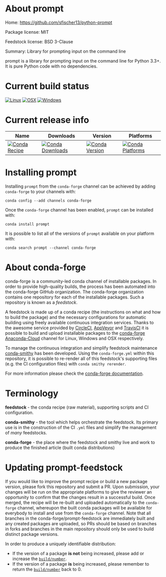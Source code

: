 About prompt
============

Home: https://github.com/sfischer13/python-prompt

Package license: MIT

Feedstock license: BSD 3-Clause

Summary: Library for prompting input on the command line

prompt is a library for prompting input on the command line for Python 3.3+.
It is pure Python code with no dependencies.


Current build status
====================

[![Linux](https://img.shields.io/circleci/project/github/conda-forge/prompt-feedstock/master.svg?label=Linux)](https://circleci.com/gh/conda-forge/prompt-feedstock)
[![OSX](https://img.shields.io/travis/conda-forge/prompt-feedstock/master.svg?label=macOS)](https://travis-ci.org/conda-forge/prompt-feedstock)
[![Windows](https://img.shields.io/appveyor/ci/conda-forge/prompt-feedstock/master.svg?label=Windows)](https://ci.appveyor.com/project/conda-forge/prompt-feedstock/branch/master)

Current release info
====================

| Name | Downloads | Version | Platforms |
| --- | --- | --- | --- |
| [![Conda Recipe](https://img.shields.io/badge/recipe-prompt-green.svg)](https://anaconda.org/conda-forge/prompt) | [![Conda Downloads](https://img.shields.io/conda/dn/conda-forge/prompt.svg)](https://anaconda.org/conda-forge/prompt) | [![Conda Version](https://img.shields.io/conda/vn/conda-forge/prompt.svg)](https://anaconda.org/conda-forge/prompt) | [![Conda Platforms](https://img.shields.io/conda/pn/conda-forge/prompt.svg)](https://anaconda.org/conda-forge/prompt) |

Installing prompt
=================

Installing `prompt` from the `conda-forge` channel can be achieved by adding `conda-forge` to your channels with:

```
conda config --add channels conda-forge
```

Once the `conda-forge` channel has been enabled, `prompt` can be installed with:

```
conda install prompt
```

It is possible to list all of the versions of `prompt` available on your platform with:

```
conda search prompt --channel conda-forge
```


About conda-forge
=================

conda-forge is a community-led conda channel of installable packages.
In order to provide high-quality builds, the process has been automated into the
conda-forge GitHub organization. The conda-forge organization contains one repository
for each of the installable packages. Such a repository is known as a *feedstock*.

A feedstock is made up of a conda recipe (the instructions on what and how to build
the package) and the necessary configurations for automatic building using freely
available continuous integration services. Thanks to the awesome service provided by
[CircleCI](https://circleci.com/), [AppVeyor](https://www.appveyor.com/)
and [TravisCI](https://travis-ci.org/) it is possible to build and upload installable
packages to the [conda-forge](https://anaconda.org/conda-forge)
[Anaconda-Cloud](https://anaconda.org/) channel for Linux, Windows and OSX respectively.

To manage the continuous integration and simplify feedstock maintenance
[conda-smithy](https://github.com/conda-forge/conda-smithy) has been developed.
Using the ``conda-forge.yml`` within this repository, it is possible to re-render all of
this feedstock's supporting files (e.g. the CI configuration files) with ``conda smithy rerender``.

For more information please check the [conda-forge documentation](https://conda-forge.org/docs/).

Terminology
===========

**feedstock** - the conda recipe (raw material), supporting scripts and CI configuration.

**conda-smithy** - the tool which helps orchestrate the feedstock.
                   Its primary use is in the construction of the CI ``.yml`` files
                   and simplify the management of *many* feedstocks.

**conda-forge** - the place where the feedstock and smithy live and work to
                  produce the finished article (built conda distributions)


Updating prompt-feedstock
=========================

If you would like to improve the prompt recipe or build a new
package version, please fork this repository and submit a PR. Upon submission,
your changes will be run on the appropriate platforms to give the reviewer an
opportunity to confirm that the changes result in a successful build. Once
merged, the recipe will be re-built and uploaded automatically to the
`conda-forge` channel, whereupon the built conda packages will be available for
everybody to install and use from the `conda-forge` channel.
Note that all branches in the conda-forge/prompt-feedstock are
immediately built and any created packages are uploaded, so PRs should be based
on branches in forks and branches in the main repository should only be used to
build distinct package versions.

In order to produce a uniquely identifiable distribution:
 * If the version of a package **is not** being increased, please add or increase
   the [``build/number``](https://conda.io/docs/user-guide/tasks/build-packages/define-metadata.html#build-number-and-string).
 * If the version of a package **is** being increased, please remember to return
   the [``build/number``](https://conda.io/docs/user-guide/tasks/build-packages/define-metadata.html#build-number-and-string)
   back to 0.
